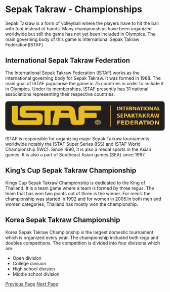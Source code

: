 # Sepak Takraw - Championships
Sepak Takraw is a form of volleyball where the players have to hit the ball with foot instead of hands. Many championships have been organized worldwide but still the game has not yet been included in Olympics. The main governing body of this game is International Sepak Takraw Federation(ISTAF).

## International Sepak Takraw Federation
The International Sepak Takraw Federation (ISTAF) works as the international governing body for Sepak Takraw. It was formed in 1988. The main goal of ISTAF popularise the game in 75 countries in order to include it in Olympics. Under its memberships, ISTAF presently has 31 national associations representing their respective countries.

![International Sepak Takraw Federation](../sepak_takraw/images/international_sepak_takraw_federation.jpg)

ISTAF is responsible for organizing major Sepak Takraw tournaments worldwide notably the ISTAF Super Series (ISS) and ISTAF World Championship (IWC). Since 1990, it is also a medal sports in the Asian games. It is also a part of Southeast Asian games (SEA) since 1967.

## King’s Cup Sepak Takraw Championship
Kings Cup Sepak Takraw Championship is dedicated to the King of Thailand. It is a team game where a team is formed by three regus. The team that has won two points out of three is the winner. For men’s the championship was started in 1992 and for women in 2005.In both men and women categories, Thailand has mostly won the championship.

## Korea Sepak Takraw Championship
Korea Sepak Takraw Championship is the largest domestic tournament which is organized every year. The championship included both regu and doubles competitions. The competition is divided into four divisions which are

   * Open division
   * College division
   * High school division
   * Middle school division


[Previous Page](../sepak_takraw/sepak_takraw_penalties.md) [Next Page](../sepak_takraw/sepak_takraw_quick_guide.md) 
